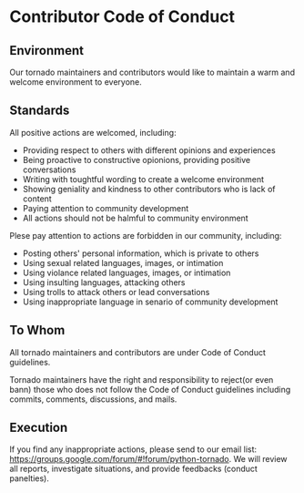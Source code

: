 # Contributor Code of Conduct

## Environment

Our tornado maintainers and contributors would like to maintain a warm and
welcome environment to everyone. 

## Standards

All positive actions are welcomed, including:

* Providing respect to others with different opinions and experiences
* Being proactive to constructive opionions, providing positive conversations
* Writing with toughtful wording to create a welcome environment
* Showing geniality and kindness to other contributors who is lack of content
* Paying attention to community development
* All actions should not be halmful to community environment

Plese pay attention to actions are forbidden in our community, including:

* Posting others' personal information, which is private to others
* Using sexual related languages, images, or intimation
* Using violance related languages, images, or intimation
* Using insulting languages, attacking others
* Using trolls to attack others or lead conversations
* Using inappropriate language in senario of community development

## To Whom

All tornado maintainers and contributors are under Code of Conduct guidelines.

Tornado maintainers have the right and responsibility to reject(or even bann) those who does not
follow the Code of Conduct guidelines including commits, comments, discussions, and
mails.

## Execution

If you find any inappropriate actions, please send to our email list: https://groups.google.com/forum/#!forum/python-tornado. 
We will review all reports, investigate situations, and provide feedbacks (conduct panelties).

